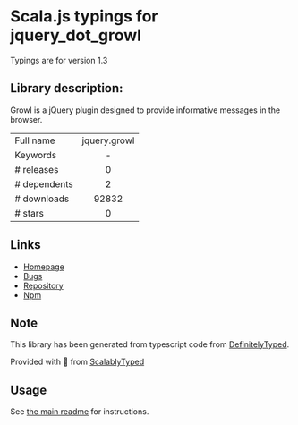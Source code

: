 
# Scala.js typings for jquery_dot_growl

Typings are for version 1.3

## Library description:
Growl is a jQuery plugin designed to provide informative messages in the browser.

|                    |                 |
| ------------------ | :-------------: |
| Full name          | jquery.growl |
| Keywords           | - |
| # releases         | 0 |
| # dependents       | 2 |
| # downloads        | 92832 |
| # stars            | 0 |

## Links
- [Homepage](https://github.com/ksylvest/jquery-growl#readme)
- [Bugs](https://github.com/ksylvest/jquery-growl/issues)
- [Repository](https://github.com/ksylvest/jquery-growl)
- [Npm](https://www.npmjs.com/package/jquery.growl)
    


## Note
This library has been generated from typescript code from [DefinitelyTyped](https://definitelytyped.org).

Provided with :purple_heart: from [ScalablyTyped](https://github.com/oyvindberg/ScalablyTyped)

## Usage
See [the main readme](../../readme.md) for instructions.


